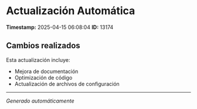 # Actualización Automática

**Timestamp:** 2025-04-15 06:08:04
**ID:** 13174

## Cambios realizados

Esta actualización incluye:
- Mejora de documentación
- Optimización de código
- Actualización de archivos de configuración

---
*Generado automáticamente*
